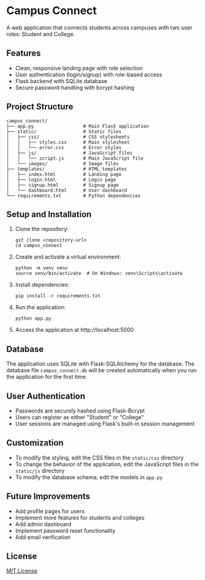 
# Campus Connect

A web application that connects students across campuses with two user roles: Student and College.

## Features

- Clean, responsive landing page with role selection
- User authentication (login/signup) with role-based access
- Flask backend with SQLite database
- Secure password handling with bcrypt hashing

## Project Structure

```
campus_connect/
├── app.py                  # Main Flask application
├── static/                 # Static files
│   ├── css/                # CSS stylesheets
│   │   ├── styles.css      # Main stylesheet
│   │   └── error.css       # Error styles
│   ├── js/                 # JavaScript files
│   │   └── script.js       # Main JavaScript file
│   └── images/             # Image files
├── templates/              # HTML templates
│   ├── index.html          # Landing page
│   ├── login.html          # Login page
│   ├── signup.html         # Signup page
│   └── dashboard.html      # User dashboard
└── requirements.txt        # Python dependencies
```

## Setup and Installation

1. Clone the repository:
   ```
   git clone <repository-url>
   cd campus_connect
   ```

2. Create and activate a virtual environment:
   ```
   python -m venv venv
   source venv/bin/activate  # On Windows: venv\Scripts\activate
   ```

3. Install dependencies:
   ```
   pip install -r requirements.txt
   ```

4. Run the application:
   ```
   python app.py
   ```

5. Access the application at http://localhost:5000

## Database

The application uses SQLite with Flask-SQLAlchemy for the database. The database file `campus_connect.db` will be created automatically when you run the application for the first time.

## User Authentication

- Passwords are securely hashed using Flask-Bcrypt
- Users can register as either "Student" or "College"
- User sessions are managed using Flask's built-in session management

## Customization

- To modify the styling, edit the CSS files in the `static/css` directory
- To change the behavior of the application, edit the JavaScript files in the `static/js` directory
- To modify the database schema, edit the models in `app.py`

## Future Improvements

- Add profile pages for users
- Implement more features for students and colleges
- Add admin dashboard
- Implement password reset functionality
- Add email verification

## License

[MIT License](LICENSE)
